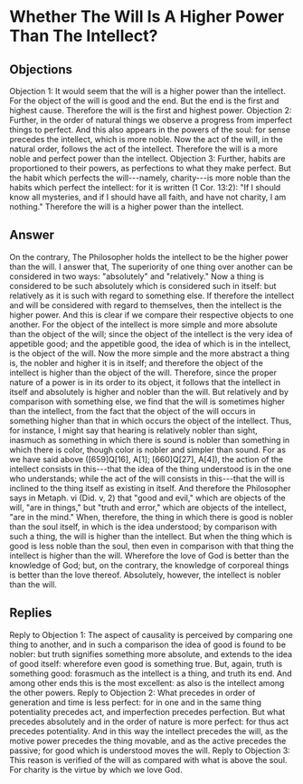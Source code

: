 # Whether The Will Is A Higher Power Than The Intellect?
## Objections
Objection 1: It would seem that the will is a higher power than the intellect. For the object of the will is good and the end. But the end is the first and highest cause. Therefore the will is the first and highest power.
Objection 2: Further, in the order of natural things we observe a progress from imperfect things to perfect. And this also appears in the powers of the soul: for sense precedes the intellect, which is more noble. Now the act of the will, in the natural order, follows the act of the intellect. Therefore the will is a more noble and perfect power than the intellect.
Objection 3: Further, habits are proportioned to their powers, as perfections to what they make perfect. But the habit which perfects the will---namely, charity---is more noble than the habits which perfect the intellect: for it is written (1 Cor. 13:2): "If I should know all mysteries, and if I should have all faith, and have not charity, I am nothing." Therefore the will is a higher power than the intellect.
## Answer
On the contrary, The Philosopher holds the intellect to be the higher power than the will.
I answer that, The superiority of one thing over another can be considered in two ways: "absolutely" and "relatively." Now a thing is considered to be such absolutely which is considered such in itself: but relatively as it is such with regard to something else. If therefore the intellect and will be considered with regard to themselves, then the intellect is the higher power. And this is clear if we compare their respective objects to one another. For the object of the intellect is more simple and more absolute than the object of the will; since the object of the intellect is the very idea of appetible good; and the appetible good, the idea of which is in the intellect, is the object of the will. Now the more simple and the more abstract a thing is, the nobler and higher it is in itself; and therefore the object of the intellect is higher than the object of the will. Therefore, since the proper nature of a power is in its order to its object, it follows that the intellect in itself and absolutely is higher and nobler than the will. But relatively and by comparison with something else, we find that the will is sometimes higher than the intellect, from the fact that the object of the will occurs in something higher than that in which occurs the object of the intellect. Thus, for instance, I might say that hearing is relatively nobler than sight, inasmuch as something in which there is sound is nobler than something in which there is color, though color is nobler and simpler than sound. For as we have said above ([659]Q[16], A[1]; [660]Q[27], A[4]), the action of the intellect consists in this---that the idea of the thing understood is in the one who understands; while the act of the will consists in this---that the will is inclined to the thing itself as existing in itself. And therefore the Philosopher says in Metaph. vi (Did. v, 2) that "good and evil," which are objects of the will, "are in things," but "truth and error," which are objects of the intellect, "are in the mind." When, therefore, the thing in which there is good is nobler than the soul itself, in which is the idea understood; by comparison with such a thing, the will is higher than the intellect. But when the thing which is good is less noble than the soul, then even in comparison with that thing the intellect is higher than the will. Wherefore the love of God is better than the knowledge of God; but, on the contrary, the knowledge of corporeal things is better than the love thereof. Absolutely, however, the intellect is nobler than the will.
## Replies
Reply to Objection 1: The aspect of causality is perceived by comparing one thing to another, and in such a comparison the idea of good is found to be nobler: but truth signifies something more absolute, and extends to the idea of good itself: wherefore even good is something true. But, again, truth is something good: forasmuch as the intellect is a thing, and truth its end. And among other ends this is the most excellent: as also is the intellect among the other powers.
Reply to Objection 2: What precedes in order of generation and time is less perfect: for in one and in the same thing potentiality precedes act, and imperfection precedes perfection. But what precedes absolutely and in the order of nature is more perfect: for thus act precedes potentiality. And in this way the intellect precedes the will, as the motive power precedes the thing movable, and as the active precedes the passive; for good which is understood moves the will.
Reply to Objection 3: This reason is verified of the will as compared with what is above the soul. For charity is the virtue by which we love God.